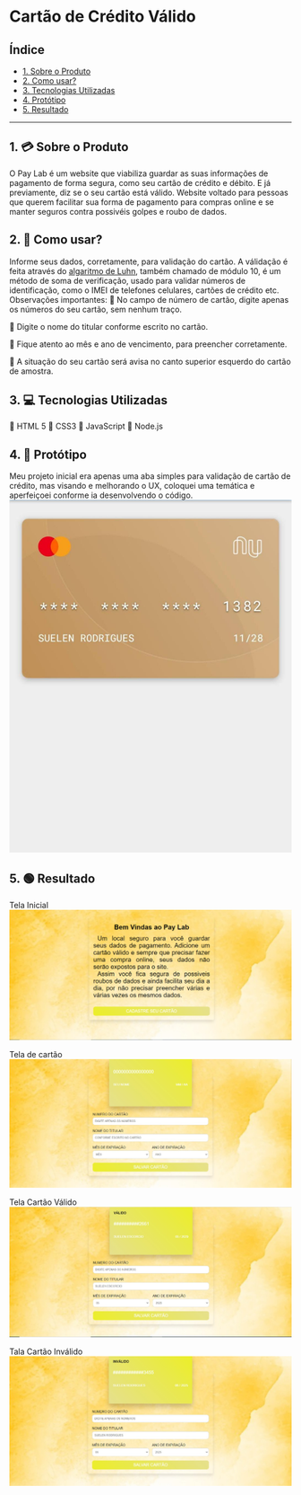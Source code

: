 # Cartão de Crédito Válido

## Índice

- [1. Sobre o Produto](#1-💳-Sobre-o-Produto)
- [2. Como usar?](#-🧷-2Como-usar?])
- [3. Tecnologias Utilizadas](#3-💻-Tecnologias-Utilizadas)
- [4. Protótipo](#4-🚧-Protótipo)
- [5. Resultado](#5-🟢-Resultado)

---

## 1. 💳 Sobre o Produto

O Pay Lab é um website que viabiliza guardar as suas informações de pagamento
de forma segura, como seu cartão de crédito e débito. E já previamente, diz 
se o seu cartão está válido. 
Website voltado para pessoas que querem facilitar sua forma de pagamento para
compras online e se manter seguros contra possivéis golpes e roubo de dados.

## 2. 🧷 Como usar?

Informe seus dados, corretamente, para validação do cartão.
A válidação é feita através do [algaritmo de Luhn](https://en.wikipedia.org/wiki/Luhn_algorithm),
também chamado de módulo 10, é um método de soma de verificação, usado para validar
números de identificação, como o IMEI de telefones celulares, cartões de crédito
etc.
Observações importantes: 
📍 No campo de número de cartão, digite apenas os números do seu cartão, sem nenhum traço.

📍 Digite o nome do titular conforme escrito no cartão.

📍 Fique atento ao mês e ano de vencimento, para preencher corretamente.

📍 A situação do seu cartão será avisa no canto superior esquerdo do cartão de amostra. 

## 3. 💻 Tecnologias Utilizadas
📍 HTML 5
📍 CSS3
📍 JavaScript
📍 Node.js

## 4. 🚧 Protótipo 
Meu projeto inicial era apenas uma aba simples para validação de cartão de crédito, mas visando e melhorando o UX, coloquei uma temática e aperfeiçoei conforme ia desenvolvendo o código.
![prototipo](prototipo.png)




## 5. 🟢 Resultado
Tela Inicial
![PaginaInicial](telainicial.png)


Tela de cartão
![PaginaCartão](tela.png)



Tela Cartão Válido
![PaginacartãoVálido](telavalido.png)





Tala Cartão Inválido
![PaginaCartaoInvalido](telainvalido.png)









